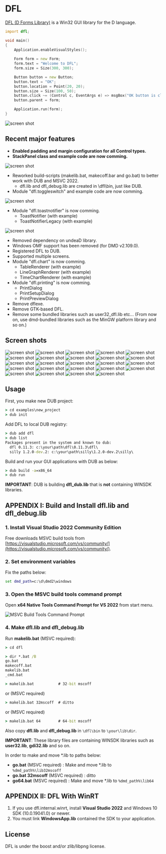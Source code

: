 
# DFL

[DFL (D Forms Library)](http://wiki.dprogramming.com/Dfl/HomePage "DFL (D Forms Library)") is a Win32 GUI library for the D language.

```d
import dfl;

void main()
{
	Application.enableVisualStyles();
	
	Form form = new Form;
	form.text = "Welcome to DFL";
	form.size = Size(300, 300);

	Button button = new Button;
	button.text = "OK";
	button.location = Point(20, 20);
	button.size = Size(100, 50);
	button.click ~= (Control c, EventArgs e) => msgBox("OK button is clicked.");
	button.parent = form;

	Application.run(form);
}
```
![screen shot](./image/welcomtodfl.png "screen shot")

## Recent major features
- **Enabled padding and margin configuration for all Control types.**
- **StackPanel class and example code are now comming.**

![screen shot](./examples/stackpanel/image/screenshot.png "screen shot")

- Reworked build-scripts (makelib.bat, makecoff.bar and go.bat) to better work with DUB and MSVC 2022.
	- dfl.lib and dfl_debug.lib are created in \dfl\bin, just like DUB.
- Module "dfl.toggleswitch" and example code are now comming.

![screen shot](./examples/toggleswitch/image/screenshot.png "screen shot")

- Module "dfl.toastnotifier" is now comming.
	- ToastNotifier (with example)
	- ToastNotifierLegacy (with example)

![screen shot](./examples/toastnotifier/image/screenshot.png "screen shot")

- Removed dependency on undeaD library.
- Windows OMF support has been removed (for DMD v2.109.0).
- Registered DFL to DUB.
- Supported multiple screens.
- Module "dfl.chart" is now comming.
	- TableRenderer (with example)
	- LineGraphRenderer (with example)
	- TimeChartRenderer (with example)
- Module "dfl.printing" is now comming.
	- PrintDialog
	- PrintSetupDialog
	- PrintPreviewDialog
- Remove dflexe.
- Remove GTK-based DFL.
- Remove some bundled libraries such as user32_dfl.lib etc... (From now on, use dmd-bundled libraries such as the MinGW platform library and so on.)

## Screen shots

![screen shot](./examples/buttons/image/screenshot.png "screen shot")
![screen shot](./examples/tabcontrol/image/screenshot.png "screen shot")
![screen shot](./examples/listview/image/screenshot.png "screen shot")
![screen shot](./examples/imagelist/image/screenshot.png "screen shot")
![screen shot](./examples/statusbar/image/screenshot.png "screen shot")
![screen shot](./examples/splitter/image/screenshot.png "screen shot")
![screen shot](./examples/scrollbar/image/screenshot.png "screen shot")
![screen shot](./examples/contextmenu/image/screenshot.png "screen shot")
![screen shot](./examples/trackbar/image/screenshot.png "screen shot")
![screen shot](./examples/commondialog/image/screenshot.png "screen shot")
![screen shot](./examples/commondialog/image/screenshot2.png "screen shot")
![screen shot](./examples/tooltip/image/screenshot.png "screen shot")
![screen shot](./examples/progressbar/image/screenshot5.png "screen shot")
![screen shot](./examples/clipboard/image/screenshot.png "screen shot")
![screen shot](./examples/clippingform/image/screenshot.png "screen shot")
![screen shot](./examples/picturebox/image/screenshot.png "screen shot")
![screen shot](./examples/timer/image/screenshot.png "screen shot")
![screen shot](./examples/notifyicon/image/screenshot.png "screen shot")
![screen shot](./examples/toolbar/image/screenshot4.png "screen shot")
![screen shot](./examples/richtextbox/image/screenshot.png "screen shot")
![screen shot](./examples/dclock/image/screenshot.png "screen shot")
![screen shot](./examples/tablerenderer/image/screenshot.png "screen shot")
![screen shot](./examples/linegraphrenderer/image/screenshot.png "screen shot")
![screen shot](./examples/timechartrenderer/image/screenshot.png "screen shot")

## Usage
First, you make new DUB project:
```bat
> cd examples\new_project
> dub init
```
Add DFL to local DUB registry:
```bat
> dub add dfl
> dub list
Packages present in the system and known to dub:
  dfl 0.11.3: c:\your\path\dfl\0.11.3\dfl\
  silly 1.2.0-dev.2: c:\your\path\silly\1.2.0-dev.2\silly\
```
Build and run your GUI applications with DUB as below:
```bat
> dub build -a=x86_64
> dub run
```
**IMPORTANT**: DUB is building **dfl_dub.lib** that is **not** containing WINSDK libraries.

## APPENDIX I: Build and Install dfl.lib and dfl_debug.lib

### 1. Install Visual Studio 2022 Community Edition
Free downloads MSVC build tools from [https://visualstudio.microsoft.com/vs/community/](https://visualstudio.microsoft.com/vs/community/).


### 2. Set environment variables
Fix the paths below:
```bat
set dmd_path=c:\d\dmd2\windows
```

### 3. Open the MSVC build tools command prompt
Open **x64 Native Tools Command Prompt for VS 2022** from start menu.

![MSVC Build Tools Command Prompt](./image/MSVC_build_tools_command_prompt.png)

### 4. Make dfl.lib and dfl_debug.lib
Run **makelib.bat** (MSVC required):
```bat
> cd dfl

> dir *.bat /B
go.bat
makecoff.bat
makelib.bat
_cmd.bat

> makelib.bat           # 32-bit mscoff
```
or (MSVC required)
```bat
> makelib.bat 32mscoff  # ditto
```
or (MSVC required)
```bat
> makelib.bat 64        # 64-bit mscoff
```
Also copy **dfl.lib** and **dfl_debug.lib** in `\dfl\bin` to `\your\lib\dir`.

**IMPORTANT**: These library files are containing WINSDK libraries such as **user32.lib**, **gdi32.lib** and so on.

In order to make and move *.lib to paths below:
- **go.bat** (MSVC required) : Make and move *.lib to `%dmd_path%\lib32mscoff`
- **go.bat 32mscoff** (MSVC required) : ditto
- **go64.bat** (MSVC required) : Make and move *.lib to `%dmd_path%\lib64`

## APPENDIX II: DFL With WinRT

1. If you use dfl.internal.winrt, install **Visual Studio 2022** and Windows 10 SDK (10.0.19041.0) or newer.
1. You must link **WindowsApp.lib** contained the SDK to your application.

## License
DFL is under the boost and/or zlib/libpng license.
